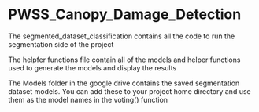 # PWSS_Canopy_Damage_Detection
The segmented_dataset_classification contains all the code to run the segmentation side of the project

The helpfer functions file contain all of the models and helper functions used to generate the models
and display the results

The Models folder in the google drive contains the saved segmentation dataset models. You can add these to your project home directory and use them as the model
names in the voting() function
